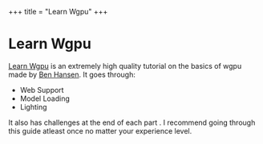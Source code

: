+++
title = "Learn Wgpu"
+++


# Learn Wgpu

[Learn Wgpu](https://sotrh.github.io/learn-wgpu/) is an extremely high quality tutorial on the basics of wgpu made by [Ben Hansen](https://github.com/sotrh). It goes through:
  - Web Support
  - Model Loading
  - Lighting

It also has challenges at the end of each part . I recommend going through this guide atleast once no matter your experience level.  
